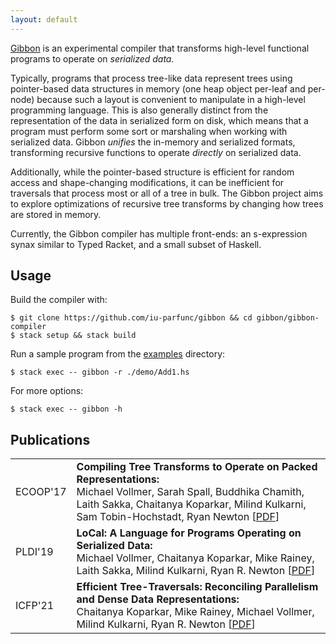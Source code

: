 ```yaml
---
layout: default
---
```


<!-- <div> -->
<!-- <img class="centered img-70" src="static/gibbon.png"> -->
<!-- </div> -->

[Gibbon](https://github.com/iu-parfunc/gibbon/tree/master/gibbon-compiler)
is an experimental compiler that transforms high-level functional programs
to operate on _serialized data._

Typically, programs that process tree-like data represent trees using pointer-based
data structures in memory (one heap object per-leaf and per-node) because such a
layout is convenient to manipulate in a high-level programming language.
This is also generally distinct from the representation of the data in
serialized form on disk,
which means that a program must perform some sort or marshaling when working with serialized data.
Gibbon _unifies_ the in-memory and serialized formats, transforming recursive
functions to operate _directly_ on serialized data.

Additionally, while the pointer-based structure is efficient
for random access and shape-changing modifications, it can be inefficient
for traversals that process most or all of a tree in bulk.
The Gibbon project aims to explore optimizations of recursive tree transforms
by changing how trees are stored in memory.

Currently, the Gibbon compiler has multiple front-ends: an s-expression synax
similar to Typed Racket, and a small subset of Haskell.



## Usage

Build the compiler with:

    $ git clone https://github.com/iu-parfunc/gibbon && cd gibbon/gibbon-compiler
    $ stack setup && stack build

Run a sample program from the [examples](https://github.com/iu-parfunc/gibbon/tree/master/gibbon-compiler/examples) directory:

    $ stack exec -- gibbon -r ./demo/Add1.hs


For more options:

    $ stack exec -- gibbon -h


<div id="publications">

<h2>Publications</h2>

<table>
<tr>
<td>ECOOP'17</td>
<td><b> Compiling Tree Transforms to Operate on Packed Representations:<br/></b> Michael Vollmer, Sarah
Spall, Buddhika Chamith, Laith Sakka, Chaitanya Koparkar, Milind Kulkarni, Sam Tobin-Hochstadt, Ryan Newton [<a href="http://drops.dagstuhl.de/opus/volltexte/2017/7273/pdf/LIPIcs-ECOOP-2017-26.pdf" target="_blank">PDF</a>]</td>
</tr>
<tr>
<td>PLDI'19</td>
<td><b> LoCal: A Language for Programs Operating on Serialized Data:<br/></b> Michael Vollmer, Chaitanya Koparkar, Mike Rainey, Laith Sakka, Milind Kulkarni, Ryan R. Newton [<a href="http://recurial.com/pldi19main.pdf" target="_blank">PDF</a>]</td>
</tr>
<tr>
<td>ICFP'21</td>
<td><b> Efficient Tree-Traversals: Reconciling Parallelism and Dense Data Representations:<br/></b> Chaitanya Koparkar, Mike Rainey, Michael Vollmer, Milind Kulkarni, Ryan R. Newton [<a href="./public/icfp21.pdf" target="_blank">PDF</a>]</td>
</tr>
</table>

</div>
